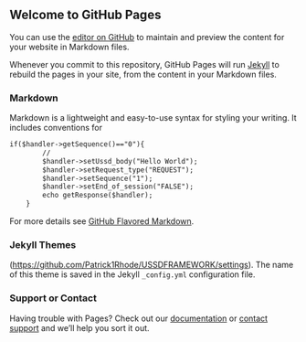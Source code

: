 ## Welcome to GitHub Pages

You can use the [editor on GitHub](https://github.com/Patrick1Rhode/USSDFRAMEWORK/edit/master/README.md) to maintain and preview the content for your website in Markdown files.

Whenever you commit to this repository, GitHub Pages will run [Jekyll](https://jekyllrb.com/) to rebuild the pages in your site, from the content in your Markdown files.

### Markdown

Markdown is a lightweight and easy-to-use syntax for styling your writing. It includes conventions for

```markdown
if($handler->getSequence()=="0"){
        //
        $handler->setUssd_body("Hello World");
        $handler->setRequest_type("REQUEST");
        $handler->setSequence("1");
        $handler->setEnd_of_session("FALSE");
        echo getResponse($handler);
    }
```

For more details see [GitHub Flavored Markdown](https://guides.github.com/features/mastering-markdown/).

### Jekyll Themes

(https://github.com/Patrick1Rhode/USSDFRAMEWORK/settings). The name of this theme is saved in the Jekyll `_config.yml` configuration file.

### Support or Contact

Having trouble with Pages? Check out our [documentation](https://help.github.com/categories/github-pages-basics/) or [contact support](https://github.com/contact) and we’ll help you sort it out.
